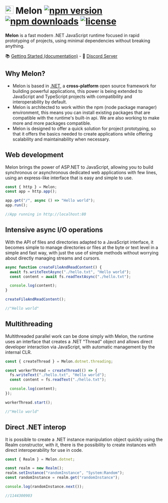 # <img src="https://avatars.githubusercontent.com/u/105192336?s=400&u=4375e36be647d2a64727bbefc2382c2801897b39&v=4" width="26"> Melon [![npm version](https://badgen.net/npm/v/melon-runtime/)](https://www.npmjs.com/package/melon-runtime) [![npm downloads](https://badgen.net/npm/dm/melon-runtime)](https://www.npmjs.com/package/melon-runtime) [![license](https://badgen.net/github/license/MelonRuntime/Melon)](#)

**Melon** is a fast modern .NET JavaScript runtime focused in rapid prototyping of projects, using minimal dependencies without breaking anything.

📚 [Getting Started (documentation)](https://github.com/MelonRuntime/Melon/wiki) - 💬 [Discord Server](https://discord.gg/wDJDT9Yq7C)

## Why Melon?

- Melon is based in [.NET](https://dotnet.microsoft.com/en-us/), a **cross-platform** open source framework for building powerful applications, this power is being extended to JavaScript and TypeScript projects with compatibility and interoperability by default.
- Melon is architected to work within the npm (node package manager) environment, this means you can install existing packages that are compatible with the runtime's built-in api. We are also working to make more and more packages compatible.
- Melon is designed to offer a quick solution for project prototyping, so that it offers the basics needed to create applications while offering scalability and maintainability when necessary.

## Web development

Melon brings the power of ASP.NET to JavaScript, allowing you to build synchronous or asynchronous dedicated web applications with few lines, using an express-like interface that is easy and simple to use.

```ts
const { http } = Melon;
const app = http.app();

app.get("/", async () => "Hello world");
app.run();

//App running in http://localhost:80
```

## Intensive async I/O operations

With the API of files and directories adapted to a JavaScript interface, it becomes simple to manage directories or files at the byte or text level in a simple and fast way, with just the use of simple methods without worrying about directly managing streams and cursors.

```ts
async function createFileAndReadContent() {
  await fs.writeTextAsync("./hello.txt", "Hello world");
  const content = await fs.readTextAsync("./hello.txt");

  console.log(content);
}

createFileAndReadContent();

//"Hello world"
```

## Multithreading

Multithreaded parallel work can be done simply with Melon, the runtime uses an interface that creates a .NET "Thread" object and allows direct developer interaction via JavaScript, with automatic management by the internal CLR.

```ts
const { createThread } = Melon.dotnet.threading;

const workerThread = createThread(() => {
  fs.writeText("./hello.txt", "Hello world");
  const content = fs.readText("./hello.txt");

  console.log(content);
});

workerThread.start();

//"Hello world"
```

## Direct .NET interop

It is possible to create a .NET instance manipulation object quickly using the Realm constructor, with it, there is the possibility to create instances with direct interoperability for use in code.

```ts
const { Realm } = Melon.dotnet;

const realm = new Realm();
realm.setInstance("randomInstance", "System:Random");
const randomInstance = realm.get("randomInstance");

console.log(randomInstance.next());

//1144300903
```
